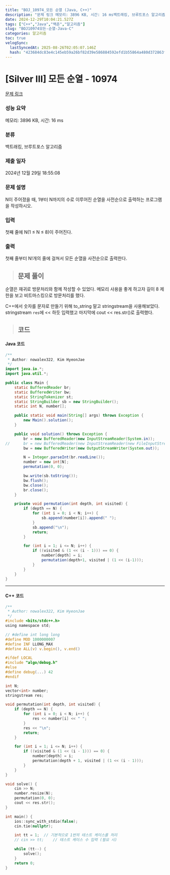 ```yaml
---
title: "BOJ_10974_모든 순열 (Java, C++)"
description: "문제 링크 메모리: 3896 KB, 시간: 16 ms백트래킹, 브루트포스 알고리즘2024년 12월 29일 18:55:08순열은 재귀로 방문처리와 함께 작성할 수 있었다. 메모리 사용을 좋게 하고자 길이 8 제한을 보고 비트마스킹으로 방문처리를 했다.C++에서 숫자를 문"
date: 2024-12-29T10:04:21.527Z
tags: ["C++","Java","백준","알고리즘"]
slug: "BOJ10974모든-순열-Java-C"
categories: 알고리즘
toc: true
velogSync:
  lastSyncedAt: 2025-08-26T02:05:07.146Z
  hash: "423684dc83e4c145eb59a26bf82d39e586884592efd1b55864a480d372863f2d"
---
```


# [Silver III] 모든 순열 - 10974 

[문제 링크](https://www.acmicpc.net/problem/10974) 

### 성능 요약

메모리: 3896 KB, 시간: 16 ms

### 분류

백트래킹, 브루트포스 알고리즘

### 제출 일자

2024년 12월 29일 18:55:08

### 문제 설명

<p>N이 주어졌을 때, 1부터 N까지의 수로 이루어진 순열을 사전순으로 출력하는 프로그램을 작성하시오.</p>

### 입력 

 <p>첫째 줄에 N(1 ≤ N ≤ 8)이 주어진다. </p>

### 출력 

 <p>첫째 줄부터 N!개의 줄에 걸쳐서 모든 순열을 사전순으로 출력한다.</p>

> ## 문제 풀이

순열은 재귀로 방문처리와 함께 작성할 수 있었다. 메모리 사용을 좋게 하고자 길이 8 제한을 보고 비트마스킹으로 방문처리를 했다.

C++에서 숫자를 문자로 만들기 위해 to_string 말고 stringstream을 사용해보았다. stringstream `res`에 << 하듯 입력했고 마지막에 cout << res.str()로 출력했다.

> ## 코드

#### Java 코드
```java
/**
 * Author: nowalex322, Kim HyeonJae
 */
import java.io.*;
import java.util.*;

public class Main {
	static BufferedReader br;
	static BufferedWriter bw;
	static StringTokenizer st;
	static StringBuilder sb = new StringBuilder();
	static int N, number[];

	public static void main(String[] args) throws Exception {
		new Main().solution();
	}

	public void solution() throws Exception {
		br = new BufferedReader(new InputStreamReader(System.in));
//		br = new BufferedReader(new InputStreamReader(new FileInputStream("input.txt")));
		bw = new BufferedWriter(new OutputStreamWriter(System.out));

		N = Integer.parseInt(br.readLine());
		number = new int[N];
		permutation(0, 0);

		bw.write(sb.toString());
		bw.flush();
		bw.close();
		br.close();
	}

	private void permutation(int depth, int visited) {
		if (depth == N) {
			for (int i = 0; i < N; i++) {
				sb.append(number[i]).append(" ");
			}
			sb.append("\n");
			return;
		}

		for (int i = 1; i <= N; i++) {
			if ((visited & (1 << (i - 1))) == 0) {
				number[depth] = i;
				permutation(depth+1, visited | (1 << (i-1)));
			}
		}
	}
}
```
---
#### C++ 코드
```c
/**
 * Author: nowalex322, Kim HyeonJae
 */
#include <bits/stdc++.h>
using namespace std;

// #define int long long
#define MOD 1000000007
#define INF LLONG_MAX
#define ALL(v) v.begin(), v.end()

#ifdef LOCAL
#include "algo/debug.h"
#else
#define debug(...) 42
#endif

int N;
vector<int> number;
stringstream res;

void permutation(int depth, int visited) {
    if (depth == N) {
        for (int i = 0; i < N; i++) {
            res << number[i] << " ";
        }
        res << "\n";
        return;
    }

    for (int i = 1; i <= N; i++) {
        if ((visited & (1 << (i - 1))) == 0) {
            number[depth] = i;
            permutation(depth + 1, visited | (1 << (i - 1)));
        }
    }
}

void solve() {
    cin >> N;
    number.resize(N);
    permutation(0, 0);
    cout << res.str();
}

int main() {
    ios::sync_with_stdio(false);
    cin.tie(nullptr);

    int tt = 1;  // 기본적으로 1번의 테스트 케이스를 처리
    // cin >> tt;    // 테스트 케이스 수 입력 (필요 시)

    while (tt--) {
        solve();
    }
    return 0;
}
```